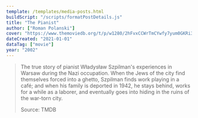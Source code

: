 ```yaml
---
template: /templates/media-posts.html
buildScript: "/scripts/formatPostDetails.js"
title: "The Pianist"
author: ["Roman Polanski"]
cover: "https://www.themoviedb.org/t/p/w1280/2hFvxCCWrTmCYwfy7yum0GKRi3Y.jpg"
dateCreated: "2021-01-01"
dataTag: ["movie"]
year: "2002"
---
```


> The true story of pianist Władysław Szpilman's experiences in Warsaw during the Nazi occupation. When the Jews of the city find themselves forced into a ghetto, Szpilman finds work playing in a café; and when his family is deported in 1942, he stays behind, works for a while as a laborer, and eventually goes into hiding in the ruins of the war-torn city.
>
> Source: TMDB
